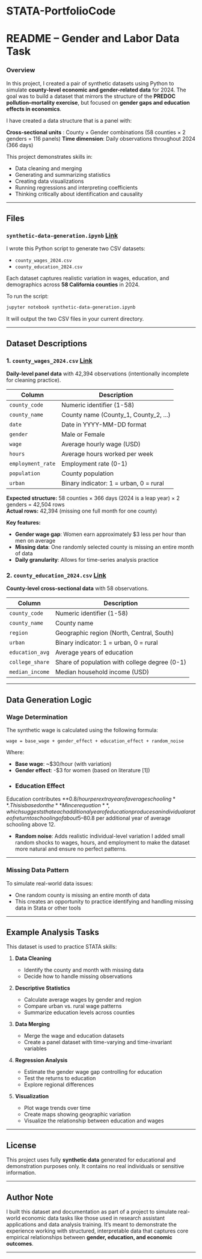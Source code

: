 # STATA-PortfolioCode


# README – Gender and Labor Data Task

### **Overview**

In this project, I created a pair of synthetic datasets using Python to simulate **county-level economic and gender-related data** for 2024.
The goal was to build a dataset that mirrors the structure of the **PREDOC pollution–mortality exercise**, but focused on **gender gaps and education effects in economics**.

I have created a data structure that is a panel with:

**Cross-sectional units** : County × Gender combinations (58 counties × 2 genders = 116 panels)
**Time dimension**: Daily observations throughout 2024 (366 days)

This project demonstrates skills in:

* Data cleaning and merging
* Generating and summarizing statistics
* Creating data visualizations
* Running regressions and interpreting coefficients
* Thinking critically about identification and causality

---

## **Files**

###  `synthetic-data-generation.ipynb` [Link](https://github.com/abhys28/STATA-PortfolioCode/blob/0fa7ff174ecaba4009a47c6191f90b0633e4081a/synthetic-data-generation.ipynb)

I wrote this Python script to generate two CSV datasets:

* `county_wages_2024.csv`
* `county_education_2024.csv`

Each dataset captures realistic variation in wages, education, and demographics across **58 California counties** in 2024.

To run the script:

```bash
jupyter notebook synthetic-data-generation.ipynb
```

It will output the two CSV files in your current directory.

---

## **Dataset Descriptions**

### 1. `county_wages_2024.csv` [Link](https://github.com/abhys28/STATA-PortfolioCode/blob/f4d43726432b58cad22d93d080ae420bd0438628/county_education_2024.csv)

**Daily-level panel data** with 42,394 observations (intentionally incomplete for cleaning practice).

| Column | Description |
|--------|-------------|
| `county_code` | Numeric identifier (1-58) |
| `county_name` | County name (County_1, County_2, ...) |
| `date` | Date in YYYY-MM-DD format |
| `gender` | Male or Female |
| `wage` | Average hourly wage (USD) |
| `hours` | Average hours worked per week |
| `employment_rate` | Employment rate (0-1) |
| `population` | County population |
| `urban` | Binary indicator: 1 = urban, 0 = rural |

**Expected structure:** 58 counties × 366 days (2024 is a leap year) × 2 genders = 42,504 rows  
**Actual rows:** 42,394 (missing one full month for one county)

**Key features:**
- **Gender wage gap**: Women earn approximately $3 less per hour than men on average
- **Missing data**: One randomly selected county is missing an entire month of data
- **Daily granularity**: Allows for time-series analysis practice

### 2. `county_education_2024.csv` [Link](https://github.com/abhys28/STATA-PortfolioCode/blob/f4d43726432b58cad22d93d080ae420bd0438628/county_wages_2024.csv)

**County-level cross-sectional data** with 58 observations.

| Column | Description |
|--------|-------------|
| `county_code` | Numeric identifier (1-58) |
| `county_name` | County name |
| `region` | Geographic region (North, Central, South) |
| `urban` | Binary indicator: 1 = urban, 0 = rural |
| `education_avg` | Average years of education |
| `college_share` | Share of population with college degree (0-1) |
| `median_income` | Median household income (USD) |


---

## **Data Generation Logic**

### Wage Determination

The synthetic wage is calculated using the following formula:

```
wage = base_wage + gender_effect + education_effect + random_noise
```

Where:
- **Base wage**: ~$30/hour (with variation)
- **Gender effect**: -$3 for women (based on literature [1])
- ###  Education Effect

Education contributes **$0.8/hour per extra year of average schooling**.
This is based on the **Mincer equation**, which suggests that each additional year of education produces an individual a rate of return to schooling of about 5–8% per year, ranging from a low of 1% to more than 20% in some countries. Check References [2] Hence, here I assume that counties with more educated populations have slightly higher wages, roughly +$0.8 per additional year of average schooling above 12.
- **Random noise**: Adds realistic individual-level variation
I added small random shocks to wages, hours, and employment to make the dataset more natural and ensure no perfect patterns.

---

### Missing Data Pattern

To simulate real-world data issues:
- One random county is missing an entire month of data
- This creates an opportunity to practice identifying and handling missing data in Stata or other tools

---

## **Example Analysis Tasks**

This dataset is used to practice STATA skills:

1. **Data Cleaning**
   - Identify the county and month with missing data
   - Decide how to handle missing observations

2. **Descriptive Statistics**
   - Calculate average wages by gender and region
   - Compare urban vs. rural wage patterns
   - Summarize education levels across counties

3. **Data Merging**
   - Merge the wage and education datasets
   - Create a panel dataset with time-varying and time-invariant variables

4. **Regression Analysis**
   - Estimate the gender wage gap controlling for education
   - Test the returns to education
   - Explore regional differences

5. **Visualization**
   - Plot wage trends over time
   - Create maps showing geographic variation
   - Visualize the relationship between education and wages

---
## **License**

This project uses fully **synthetic data** generated for educational and demonstration purposes only.
It contains no real individuals or sensitive information.

---

## **Author Note**

I built this dataset and documentation as part of a project to simulate real-world economic data tasks like those used in research assistant applications and data analysis training. It’s meant to demonstrate the experience working with structured, interpretable data that captures core empirical relationships between **gender, education, and economic outcomes**.

---

